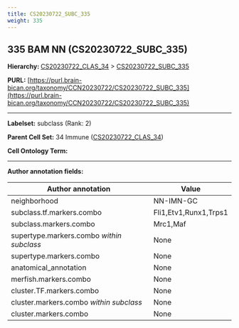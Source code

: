```yaml
---
title: CS20230722_SUBC_335
weight: 335
---
```

## 335 BAM NN (CS20230722_SUBC_335)
<b>Hierarchy: </b>
[CS20230722_CLAS_34](../CS20230722_CLAS_34) >
[CS20230722_SUBC_335](../CS20230722_SUBC_335)

**PURL:** [https://purl.brain-bican.org/taxonomy/CCN20230722/CS20230722_SUBC_335](https://purl.brain-bican.org/taxonomy/CCN20230722/CS20230722_SUBC_335)

---


**Labelset:** subclass (Rank: 2)

**Parent Cell Set:** 34 Immune ([CS20230722_CLAS_34](../CS20230722_CLAS_34))



**Cell Ontology Term:** 

[MARKER GENES.]: #


---

[TRANSFERRED ANNOTATIONS.]: #


[AUTHOR ANNOTATION FIELDS.]: #


**Author annotation fields:**

| Author annotation | Value |
|-------------------|-------|
|neighborhood|NN-IMN-GC|
|subclass.tf.markers.combo|Fli1,Etv1,Runx1,Trps1|
|subclass.markers.combo|Mrc1,Maf|
|supertype.markers.combo _within subclass_|None|
|supertype.markers.combo|None|
|anatomical_annotation|None|
|merfish.markers.combo|None|
|cluster.TF.markers.combo|None|
|cluster.markers.combo _within subclass_|None|
|cluster.markers.combo|None|
